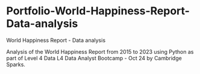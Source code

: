 # Portfolio-World-Happiness-Report-Data-analysis
World Happiness Report - Data analysis 



Analysis of the World Happiness Report from 2015 to 2023 using Python 
as part of Level 4 Data L4 Data Analyst Bootcamp - Oct 24 by Cambridge Sparks.
 
